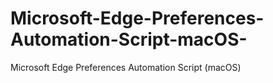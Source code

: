 # Microsoft-Edge-Preferences-Automation-Script-macOS-
Microsoft Edge Preferences Automation Script (macOS)
